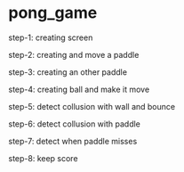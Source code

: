 # pong_game
step-1: creating screen

step-2: creating and move a paddle

step-3: creating an other paddle

step-4: creating ball and make it move

step-5: detect collusion with wall and bounce

step-6: detect collusion with paddle

step-7: detect when paddle misses

step-8: keep score
